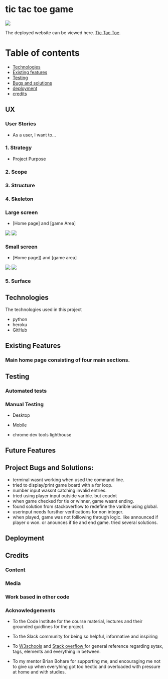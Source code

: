 # tic tac toe game

<img src="assets/images/responsive.png"/>

The deployed website can be viewed here. [Tic Tac Toe](link).

# Table of contents
- [Technologies](#Technologies)
- [Existing features](#Existing-Features)
- [Testing](#Testing)
- [Bugs and solutions](#Project-Bugs-and-Solutions)
- [deployment](#Deployment)
- [credits](#Credits)

## UX
 ### User Stories
 + As a user, I want to…


 ### 1. Strategy 
 * Project Purpose


 ### 2. Scope


 ### 3. Structure
 

 ### 4. Skeleton
 

 ### Large screen
 * [Home page] and [game Area]
 <img src="assets/images/wireframe1.png"/>
 <img src="assets/images/wireframe3.png"/>

 ### Small screen
 * [Home page]) and [game area]
 <img src="assets/images/wireframe2.png"/>
 <img src="assets/images/wireframe4.png"/>


 ### 5. Surface



## Technologies

 The technologies used in this project
 * python
 * heroku
 * GitHub

## Existing Features 

  ### Main home page consisting of four main sections.

  

## Testing

 ### Automated tests

  

 ### Manual Testing

   + Desktop

 
   + Mobile
 
 

   +  chrome dev tools lighthouse

 



## Future Features


## Project Bugs and Solutions:
 
*  terminal wasnt working when used the command line.
* tried to display/print game board with a for loop. 
* number input wassnt catching invalid entries. 
* tried using player input outside varible. but coudnt
* when game checked for tie or winner, game wasnt ending. 
* found solution from stackoverflow to redefine the varible using global.
* userinput needs fursther verifications for non integer.
* when played, game was not folllowing through logic. like announced if player o won. or anounces if tie and end game. tried several solutions. 

## Deployment

 
## Credits 

 ### Content

 


 ### Media

 
 ### Work based in other code

 
 ### Acknowledgements

 -	To the Code Institute for the course material, lectures and their grounded guidlines for the project.  

 -	To the Slack community for being so helpful, informative and inspiring

 - To [W3schools](https://www.w3schools.com/) and [Stack overflow ](https://stackoverflow.com/) for general reference regarding sytax, tags, elements and everything in between.
 - To my mentor Brian Bohare for supporting me, and encouraging me not to give up when everyhing got too hectic and overloaded with pressure at home and with studies. 

